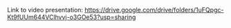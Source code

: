 Link to video presentation:
https://drive.google.com/drive/folders/1uFQpgc-Kt9fUUm644VClhvvj-o3GOe53?usp=sharing
